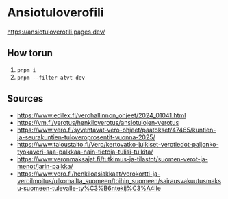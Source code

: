 # Ansiotuloverofili

https://ansiotuloverotili.pages.dev/

## How torun

1. `pnpm i`
2. `pnpm --filter atvt dev`

## Sources

- https://www.edilex.fi/verohallinnon_ohjeet/2024_01041.html
- https://vm.fi/verotus/henkiloverotus/ansiotulojen-verotus
- https://www.vero.fi/syventavat-vero-ohjeet/paatokset/47465/kuntien-ja-seurakuntien-tuloveroprosentit-vuonna-2025/
- https://www.taloustaito.fi/Vero/kertovatko-julkiset-verotiedot-paljonko-tyokaveri-saa-palkkaa-nain-tietoja-tulisi-tulkita/
- https://www.veronmaksajat.fi/tutkimus-ja-tilastot/suomen-verot-ja-menot/jarin-palkka/
- https://www.vero.fi/henkiloasiakkaat/verokortti-ja-veroilmoitus/ulkomailta_suomeen/toihin_suomeen/sairausvakuutusmaksu-suomeen-tulevalle-ty%C3%B6ntekij%C3%A4lle
